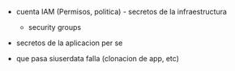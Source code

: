 * cuenta IAM (Permisos, politica) - secretos de la infraestructura
	* security groups
* secretos de la aplicacion per se

* que pasa siuserdata falla (clonacion de app, etc)
